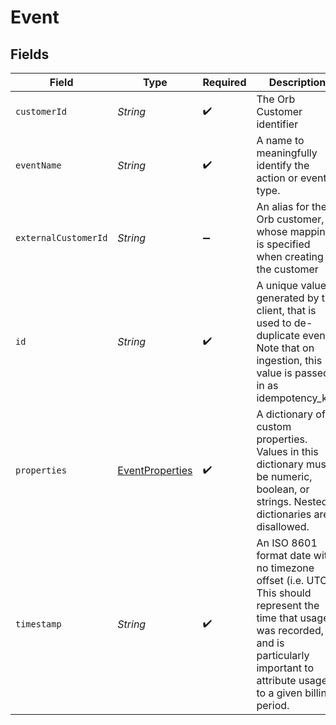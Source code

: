 # Event


## Fields

| Field                                                                                                                                                                                           | Type                                                                                                                                                                                            | Required                                                                                                                                                                                        | Description                                                                                                                                                                                     |
| ----------------------------------------------------------------------------------------------------------------------------------------------------------------------------------------------- | ----------------------------------------------------------------------------------------------------------------------------------------------------------------------------------------------- | ----------------------------------------------------------------------------------------------------------------------------------------------------------------------------------------------- | ----------------------------------------------------------------------------------------------------------------------------------------------------------------------------------------------- |
| `customerId`                                                                                                                                                                                    | *String*                                                                                                                                                                                        | :heavy_check_mark:                                                                                                                                                                              | The Orb Customer identifier                                                                                                                                                                     |
| `eventName`                                                                                                                                                                                     | *String*                                                                                                                                                                                        | :heavy_check_mark:                                                                                                                                                                              | A name to meaningfully identify the action or event type.                                                                                                                                       |
| `externalCustomerId`                                                                                                                                                                            | *String*                                                                                                                                                                                        | :heavy_minus_sign:                                                                                                                                                                              | An alias for the Orb customer, whose mapping is specified when creating the customer                                                                                                            |
| `id`                                                                                                                                                                                            | *String*                                                                                                                                                                                        | :heavy_check_mark:                                                                                                                                                                              | A unique value, generated by the client, that is used to de-duplicate events. Note that on ingestion, this value is passed in as idempotency_key                                                |
| `properties`                                                                                                                                                                                    | [EventProperties](../../models/shared/EventProperties.md)                                                                                                                                       | :heavy_check_mark:                                                                                                                                                                              | A dictionary of custom properties. Values in this dictionary must be numeric, boolean, or strings. Nested dictionaries are disallowed.                                                          |
| `timestamp`                                                                                                                                                                                     | *String*                                                                                                                                                                                        | :heavy_check_mark:                                                                                                                                                                              | An ISO 8601 format date with no timezone offset (i.e. UTC). This should represent the time that usage was recorded, and is particularly important to attribute usage to a given billing period. |